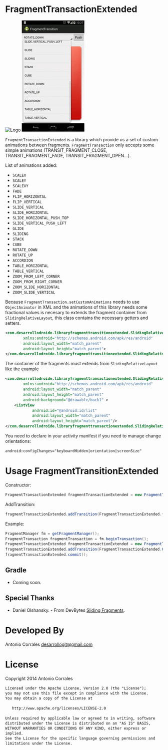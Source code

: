 FragmentTransactionExtended
===========================

![Logo](fragmentTransactionExample/cap1.gif)   ![Logo](fragmentTransactionExample/cap2.gif)

`FragmentTransactionExtended` is a library which provide us a set of custom animations between fragments. 
`FragmentTransaction` only accepts some simple animations (TRANSIT_FRAGMENT_CLOSE, TRANSIT_FRAGMENT_FADE, TRANSIT_FRAGMENT_OPEN...). 

List of animations added:
-  `SCALEX`
- `SCALEY`
- `SCALEXY`
- `FADE`
- `FLIP_HORIZONTAL`
- `FLIP_VERTICAL`
- `SLIDE_VERTICAL`
- `SLIDE_HORIZONTAL`
- `SLIDE_HORIZONTAL_PUSH_TOP`
- `SLIDE_VERTICAL_PUSH_LEFT`
- `GLIDE`
- `SLIDING`
- `STACK`
- `CUBE`
- `ROTATE_DOWN`
- `ROTATE_UP`
- `ACCORDION`
- `TABLE_HORIZONTAL`
- `TABLE_VERTICAL`
- `ZOOM_FROM_LEFT_CORNER`
- `ZOOM_FROM_RIGHT_CORNER`
- `ZOOM_SLIDE_HORIZONTAL`
- `ZOOM_SLIDE_VERTICAL`


Because `FragmentTransaction.setCustomAnimations` needs to use `ObjectAnimator` in XML and the animations of this library needs some fractional values is necesary to extends the fragment container from `SlidingRelativeLayout`, this class contains the necessary getters and setters.

```xml
<com.desarrollodroide.libraryfragmenttransitionextended.SlidingRelativeLayout
        xmlns:android="http://schemas.android.com/apk/res/android"
        android:layout_width="match_parent"
        android:layout_height="match_parent">
</com.desarrollodroide.libraryfragmenttransitionextended.SlidingRelativeLayout>
```


The container of the fragments must extends from `SlidingRelativeLayout` like the example
```xml
<com.desarrollodroide.libraryfragmenttransactionextended.SlidingRelativeLayout
        xmlns:android="http://schemas.android.com/apk/res/android"
        android:layout_width="match_parent"
        android:layout_height="match_parent"
        android:background="@drawable/back1" >
    <ListView
            android:id="@android:id/list"
            android:layout_width="match_parent"
            android:layout_height="match_parent"/>
</com.desarrollodroide.libraryfragmenttransactionextended.SlidingRelativeLayout>
```
You need to declare in your activity manifest if you need to manage change orientations:
```xml
android:configChanges="keyboardHidden|orientation|screenSize"
```


Usage FragmentTransitionExtended
=====

Constructor: 
```java
FragmentTransactionExtended fragmentTransactionExtended = new FragmentTransactionExtended(context, fragmentTransaction, firstFragment, secondFragment, containerID);
```

AddTransition:
```java
fragmentTransactionExtended.addTransition(FragmentTransactionExtended.*);
```
Example:

```java
FragmentManager fm = getFragmentManager();
FragmentTransaction fragmentTransaction = fm.beginTransaction();
FragmentTransactionExtended fragmentTransactionExtended = new FragmentTransactionExtended(this, fragmentTransaction, firstFragment, secondFragment, R.id.fragment_place);
fragmentTransactionExtended.addTransition(FragmentTransactionExtended.GLIDE);
fragmentTransactionExtended.commit();
```
Gradle
-----
* Coming soon.


Special Thanks
-----
* Daniel Olshansky. - From DevBytes [Sliding Fragments][1].

Developed By
============

Antonio Corrales desarrollogit@gmail.com


License
=======

Copyright 2014 Antonio Corrales

    Licensed under the Apache License, Version 2.0 (the "License");
    you may not use this file except in compliance with the License.
    You may obtain a copy of the License at

       http://www.apache.org/licenses/LICENSE-2.0

    Unless required by applicable law or agreed to in writing, software
    distributed under the License is distributed on an "AS IS" BASIS,
    WITHOUT WARRANTIES OR CONDITIONS OF ANY KIND, either express or implied.
    See the License for the specific language governing permissions and
    limitations under the License.

 [1]: https://plus.google.com/+AndroidDevelopers/posts/PcFbxqa55e4


